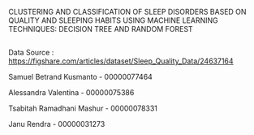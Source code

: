 CLUSTERING AND CLASSIFICATION OF SLEEP DISORDERS BASED ON QUALITY AND SLEEPING HABITS USING MACHINE LEARNING TECHNIQUES: DECISION TREE AND RANDOM FOREST 
##
Data Source : https://figshare.com/articles/dataset/Sleep_Quality_Data/24637164

Samuel Betrand Kusmanto - 00000077464

Alessandra Valentina - 00000075386

Tsabitah Ramadhani Mashur - 00000078331

Janu Rendra - 00000031273
